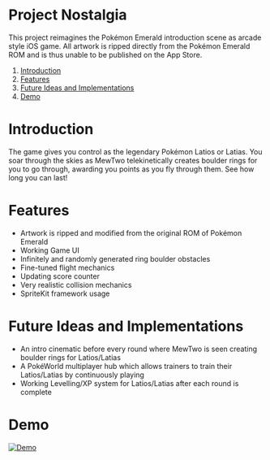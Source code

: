 Project Nostalgia
===============

This project reimagines the Pokémon Emerald introduction scene as arcade style iOS game. All artwork is ripped directly from the Pokémon Emerald ROM and is thus unable to be published on the App Store.

1. [Introduction](#introduction)
1. [Features](#features)
1. [Future Ideas and Implementations](#future-ideas-and-implementations)
1. [Demo](#demo)

# Introduction
The game gives you control as the legendary Pokémon Latios or Latias. You soar through the skies as MewTwo telekinetically creates boulder rings for you to go through, awarding you points as you fly through them. See how long you can last!

# Features
* Artwork is ripped and modified from the original ROM of Pokémon Emerald
* Working Game UI
* Infinitely and randomly generated ring boulder obstacles
* Fine-tuned flight mechanics
* Updating score counter
* Very realistic collision mechanics
* SpriteKit framework usage

# Future Ideas and Implementations
* An intro cinematic before every round where MewTwo is seen creating boulder rings for Latios/Latias
* A PokéWorld multiplayer hub which allows trainers to train their Latios/Latias by continuously playing
* Working Levelling/XP system for Latios/Latias after each round is complete

# Demo
[![Demo](demo.gif)](https://youtu.be/nqeze8QPuRQ)

